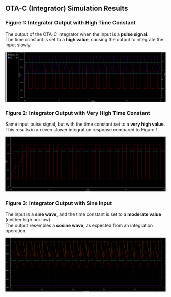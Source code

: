 ## OTA-C (Integrator) Simulation Results

### Figure 1: Integrator Output with High Time Constant
The output of the OTA-C integrator when the input is a **pulse signal**.  
The time constant is set to a **high value**, causing the output to integrate the input slowly.

![Figure 1](https://github.com/priyanshu-saurabh/Sigma-Delta-ADC/blob/main/S-D%20ADC/reports/Integrator%20(OTA-C)/Figure%201.png)



### Figure 2: Integrator Output with Very High Time Constant
Same input pulse signal, but with the time constant set to a **very high value**.  
This results in an even slower integration response compared to Figure 1.

![Figure 2](https://github.com/priyanshu-saurabh/Sigma-Delta-ADC/blob/main/S-D%20ADC/reports/Integrator%20(OTA-C)/Figure%202.png)



### Figure 3: Integrator Output with Sine Input
The input is a **sine wave**, and the time constant is set to a **moderate value** (neither high nor low).  
The output resembles a **cosine wave**, as expected from an integration operation.

![Figure 3](https://github.com/priyanshu-saurabh/Sigma-Delta-ADC/blob/main/S-D%20ADC/reports/Integrator%20(OTA-C)/Figure%203.png)
